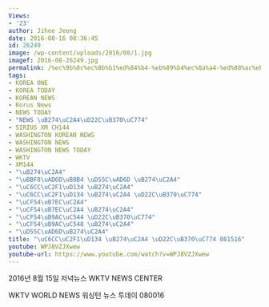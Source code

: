 ```yaml
---
Views:
- '23'
author: Jihee Jeong
date: 2016-08-16 08:36:45
id: 26249
image: /wp-content/uploads/2016/08/1.jpg
imagef: 2016-08-26249.jpg
permalink: /%ec%9b%8c%ec%8b%b1%ed%84%b4-%eb%89%b4%ec%8a%a4-%ed%88%ac%eb%8d%b0%ec%9d%b4-081516-2/
tags:
- KOREA ONE
- KOREA TODAY
- KOREAN NEWS
- Korus News
- NEWS TODAY
- "NEWS \uB274\uC2A4\uD22C\uB370\uC774"
- SIRIUS XM CH144
- WASHINGTON KOREAN NEWS
- WASHINGTON NEWS
- WASHINGTON NEWS TODAY
- WKTV
- XM144
- "\uB274\uC2A4"
- "\uBBF8\uAD6D\uB0B4 \uD55C\uAD6D \uB274\uC2A4"
- "\uC6CC\uC2F1\uD134 \uB274\uC2A4"
- "\uC6CC\uC2F1\uD134 \uB274\uC2A4 \uD22C\uB370\uC774"
- "\uCF54\uB7EC\uC2A4"
- "\uCF54\uB7EC\uC2A4 \uB274\uC2A4"
- "\uCF54\uB9AC\uC544 \uD22C\uB370\uC774"
- "\uCF54\uB9AC\uC548 \uB274\uC2A4"
- "\uD55C\uAD6D\uB274\uC2A4"
title: "\uC6CC\uC2F1\uD134 \uB274\uC2A4 \uD22C\uB370\uC774 081516"
youtube: WPJ8VZJXwew
youtube-url: https://www.youtube.com/watch?v=WPJ8VZJXwew
---
```


2016년 8월 15일 저녁뉴스 WKTV NEWS CENTER
  
WKTV WORLD NEWS 워싱턴 뉴스 투데이 080016
